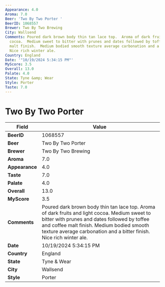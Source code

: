 ```yaml
---
Appearance: 4.0
Aroma: 7.0
Beer: 'Two By Two Porter '
BeerID: 1068557
Brewer: Two By Two Brewing
City: Wallsend
Comments: Poured dark brown body thin tan lace top.  Aroma of dark fruits and light
  cocoa.  Medium sweet to bitter with prunes and dates followed by toffee and coffee
  malt finish.  Medium bodied smooth texture average carbonation and a bitter finish.
  Nice rich winter ale.
Country: England
Date: '"10/19/2024 5:34:15 PM"'
MyScore: 3.5
Overall: 13.0
Palate: 4.0
State: Tyne &amp; Wear
Style: Porter
Taste: 7.0
---
```


# Two By Two Porter 

| Field         | Value |
|---------------|-------|
| **BeerID** | 1068557 |
| **Beer** | Two By Two Porter  |
| **Brewer** | Two By Two Brewing |
| **Aroma** | 7.0 |
| **Appearance** | 4.0 |
| **Taste** | 7.0 |
| **Palate** | 4.0 |
| **Overall** | 13.0 |
| **MyScore** | 3.5 |
| **Comments** | Poured dark brown body thin tan lace top.  Aroma of dark fruits and light cocoa.  Medium sweet to bitter with prunes and dates followed by toffee and coffee malt finish.  Medium bodied smooth texture average carbonation and a bitter finish. Nice rich winter ale. |
| **Date** | 10/19/2024 5:34:15 PM |
| **Country** | England |
| **State** | Tyne &amp; Wear |
| **City** | Wallsend |
| **Style** | Porter |
